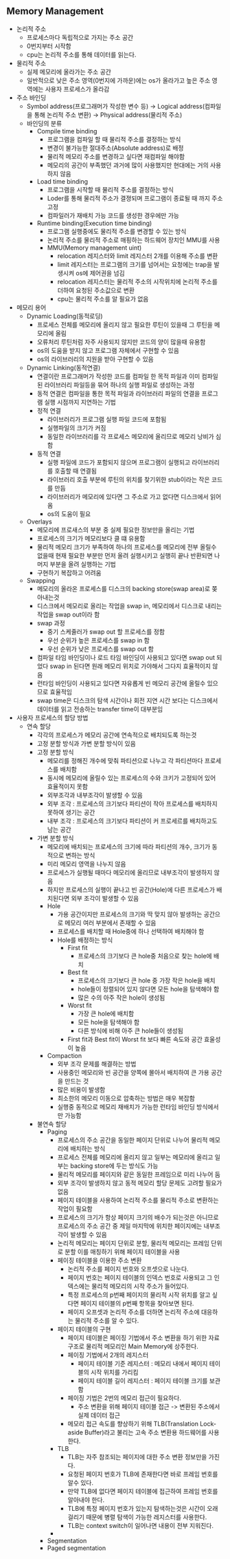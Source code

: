 Memory Management
-------------

* 논리적 주소
  * 프로세스마다 독립적으로 가지는 주소 공간
  * 0번지부터 시작함
  * cpu는 논리적 주소를 통해 데이터를 읽는다.
* 물리적 주소
  * 실제 메모리에 올라가는 주소 공간
  * 일반적으로 낮은 주소 영역(0번지에 가까운)에는 os가 올라가고 높은 주소 영역에는 사용자 프로세스가 올라감
* 주소 바인딩
  * Symbol address(프로그래머가 작성한 변수 등) -> Logical address(컴파일을 통해 논리적 주소 변환) -> Physical address(물리적 주소)
  * 바인딩의 분류
    * Compile time binding
      * 프로그램을 컴파일 할 때 물리적 주소를 결정하는 방식
      * 변경이 불가능한 절대주소(Absolute address)로 배정
      * 물리적 메모리 주소를 변경하고 싶다면 재컴파일 해야함
      * 메모리의 공간이 부족했던 과거에 많이 사용했지만 현대에는 거의 사용하지 않음
    * Load time binding
      * 프로그램을 시작할 때 물리적 주소를 결정하는 방식
      * Loder를 통해 물리적 주소가 결졍되며 프로그램이 종료될 때 까지 주소 고정
      * 컴파일러가 재배치 가능 코드를 생성한 경우에만 가능
    * Runtime binding(Execution time binding)
      * 프로그램 실행중에도 물리적 주소를 변경할 수 있는 방식
      * 논리적 주소를 물리적 주소로 매핑하는 하드웨어 장치인 MMU를 사용
      * MMU(Memory management uint)
        * relocation 레지스터와 limit 레지스터 2개를 이용해 주소를 변환
        * limit 레지스터는 프로그램의 크기를 넘어서는 요청에는 trap을 발생시켜 os에 제어권을 넘김 
        * relocation 레지스터는 물리적 주소의 시작위치에 논리적 주소를 더하여 요청된 주소값으로 변환
        * cpu는 물리적 주소를 알 필요가 없음
* 메모리 용어
  * Dynamic Loading(동적로딩)
    * 프로세스 전체를 메모리에 올리지 않고 필요한 루틴이 있을때 그 루틴을 메모리에 올림
    * 오류처리 루틴처럼 자주 사용되지 않지만 코드의 양이 많을때 유용함
    * os의 도움을 받지 않고 프로그램 자체에서 구현할 수 있음
    * os의 라이브러리의 지원을 받아 구현할 수 있음
  * Dynamic Linking(동적연결)
    * 연결이란 프로그래머가 작성한 코드를 컴파일 한 목적 파일과 이미 컴파일된 라이브러리 파일등을 묶어 하나의 실행 파일로 생성하는 과정
    * 동적 연결은 컴파일을 통한 목적 파일과 라이브러리 파일의 연결을 프로그램 실행 시점까지 지연하는 기법
    * 정적 연결
      * 라이브러리가 프로그램 실행 파일 코드에 포함됨
      * 실행파일의 크기가 커짐
      * 동일한 라이브러리를 각 프로세스 메모리에 올리므로 메모리 낭비가 심함
    * 동적 연결
      * 실행 파일에 코드가 포함되지 않으며 프로그램이 실행되고 라이브러리를 호출할 때 연결됨
      * 라이브러리 호출 부분에 루틴의 위치를 찾기위한 stub이라는 작은 코드를 만듬
      * 라이브러리가 메모리에 있다면 그 주소로 가고 없다면 디스크에서 읽어옴
      * os의 도움이 필요
  * Overlays
    * 메모리에 프로새스의 부분 중 실제 필요한 정보만을 올리는 기법
    * 프로세스의 크기가 메모리보다 클 떄 유용함
    * 물리적 메모리 크기가 부족하여 하나의 프로세스를 메모리에 전부 올릴수 없을때 현재 필요한 부분만 먼저 올려 실행시키고 실행히 끝나 반환되면 나머지 부분을 올려 실행하는 기법
    * 구현하기 복잡하고 어려움
  * Swapping
    * 메모리의 올라온 프로세스를 디스크의 backing store(swap area)로 쫒아내는것
    * 디스크에서 메모리로 올리는 작업을 swap in, 메모리에서 디스크로 내리는 작업을 swap out이라 함
    * swap 과정
      * 중기 스케줄러가 swap out 할 프로세스를 정함
      * 우선 순위가 높은 프로세스를 swap in 함
      * 우선 순위가 낮은 프로세스를 swap out 함
    * 컴파일 타임 바인딩이나 로드 타임 바인딩이 사용되고 있다면 swap out 되었다 swap in 된다면 원래 메모리 위치로 가야해서 그다지 효율적이지 않음
    * 런타임 바인딩이 사용되고 있다면 자유롭게 빈 메모리 공간에 올릴수 있으므로 효율적임
    * swap time은 디스크의 탐색 시간이나 회전 지연 시간 보다는 디스크에서 데이터를 읽고 전송하는 transfer time이 대부분임
* 사용자 프로세스의 할당 방법
  * 연속 할당
    * 각각의 프로세스가 메모리 공간에 연속적으로 배치되도록 하는것
    * 고정 분할 방식과 가변 분할 방식이 있음
    * 고정 분할 방식
      * 메모리를 정해진 개수에 맞춰 파티션으로 나누고 각 파티션마다 프로세스를 배치함
      * 동시에 메모리에 올릴수 있는 프로세스의 수와 크키가 고정되어 있어 효율적이지 못함
      * 외부조각과 내부조각이 발생할 수 있음
      * 외부 조각 : 프로세스의 크기보다 파티션이 작아 프로세스를 배치하지 못하여 생기는 공간
      * 내부 조각 : 프로세스의 크기보다 파티션이 커 프로세르를 배치하고도 남는 공간
    * 가변 분할 방식
      * 메모리에 배치되는 프로세스의 크기에 따라 파티션의 개수, 크기가 동적으로 변하는 방식
      * 미리 메모리 영역을 나누지 않음
      * 프로세스가 실행될 때마다 메모리에 올리므로 내부조각이 발생하지 않음
      * 하지만 프로세스의 실행이 끝나고 빈 공간(Hole)에 다른 프로세스가 배치된다면 외부 조각이 발생할 수 있음
      * Hole
        * 가용 공간이지만 프로세스의 크기와 딱 맞지 않아 발생하는 공간으로 메모리 여러 부분에서 존재할 수 있음
        * 프로세스를 배치할 때 Hole중에 하나 선택하여 배치해야 함
        * Hole를 배정하는 방식
          * First fit
            * 프로세스의 크기보다 큰 hole중 처음으로 찾는 hole에 배치
          * Best fit
            * 프로세스의 크기보다 큰 hole 중 가장 작은 hole을 배치
            * hole들이 정렬되어 있지 않다면 모든 hole을 탐색해야 함
            * 많은 수의 아주 작은 hole이 생성됨
          * Worst fit
            * 가장 큰 hole에 배치함
            * 모든 hole을 탐색해야 함
            * 다른 방식에 비해 아주 큰 hole들이 생성됨
          * First fit과 Best fit이 Worst fit 보다 빠른 속도와 공간 효울성이 높음
      * Compaction
        * 외부 조각 문제를 해결하는 방법
        * 사용중인 메모리와 빈 공간을 양쪽에 몰아서 배치하여 큰 가용 공간을 만드는 것
        * 많은 비용이 발생함
        * 최소한의 메모리 이동으로 압축하는 방법은 매우 복잡함
        * 실행중 동적으로 메모리 재배치가 가능한 런타임 바인딩 방식에서만 가능함
    * 불연속 할당
      * Paging
        * 프로세스의 주소 공간을 동일한 페이지 단위로 나누어 물리적 메모리에 배치하는 방식
        * 프로세스 전체를 메모리에 올리지 않고 일부는 메모리에 올리고 일부는 backing store에 두는 방식도 가능
        * 물리적 메모리를 페이지와 같은 동일한 프레임으로 미리 나누어 둠
        * 외부 조각이 발생하지 않고 동적 메모리 할당 문제도 고려할 필요가 없음
        * 페이지 테이블을 사용하여 논리적 주소를 물리적 주소로 변환하는 작업이 필요함
        * 프로세스의 크기가 항상 페이지 크기의 배수가 되는것은 아니므로 프로세스의 주소 공간 중 제일 마지막에 위치한 페이지에는 내부조각이 발생할 수 있음
        * 논리적 메모리는 페이지 단위로 분할, 물리적 메모리는 프레임 단위로 분할 이를 매칭하기 위해 페이지 테이블을 사용
        * 페이징 테이블을 이용한 주소 변환
          * 논리적 주소를 페이지 번호와 오프셋으로 나눈다.
          * 페이지 번호는 페이지 테이블의 인덱스 번호로 사용되고 그 인덱스에는 물리적 메모리의 시작 주소가 들어있다.
          * 특정 프로세스의 p번째 페이지의 물리적 시작 위치를 알고 싶다면 페이지 테이블의 p번째 항목을 찾아보면 된다.
          * 페이지 오프셋과 논리적 주소를 더하면 논리적 주소에 대응하는 물리적 주소를 알 수 있다.
        * 페이지 테이블의 구현
          * 페이지 테이블은 페이징 기법에서 주소 변환을 하기 위한 자료 구조로 물리적 메모리인 Main Memory에 상주한다.
          * 페이징 기법에서 2개의 레지스터
            * 페이지 테이블 기준 레지스터 : 메모리 내에서 페이지 테이블의 시작 위치를 가리킴
            * 페이지 테이블 길이 레지스터 : 페이지 테이블 크기를 보관함
          * 페이징 기법은 2번의 메모리 접근이 필요하다.
            * 주소 변환을 위해 페이지 테이블 접근 -> 변환된 주소에서 실제 데이터 접근
          * 메모리 접근 속도를 향상하기 위해 TLB(Translation Lock-aside Buffer)라고 불리는 고속 주소 변환용 하드웨어를 사용한다.
        * TLB
          * TLB는 자주 참조되는 페이지에 대한 주소 변환 정보만을 가진다.
          * 요청된 페이지 번호가 TLB에 존재한다면 바로 프레임 번호를 알수 있다.
          * 만약 TLB에 없다면 페이지 테이블에 접근하여 프레임 번호를 알아내야 한다.
          * TLB에 특정 페이지 번호가 있는지 탐색하는것은 시간이 오래 걸리기 때문에 병렬 탐색이 가능한 레지스터를 사용한다.
          * TLB는 context switch이 일어나면 내용이 전부 지워진다.
        * 
      * Segmentation
      * Paged segmentation